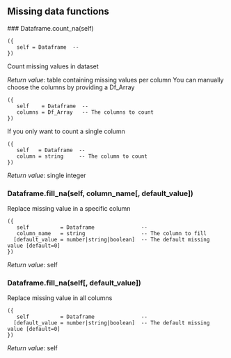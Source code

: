 
## Missing data functions

<a name="Dataframe.count_na">
### Dataframe.count_na(self)

```
({
   self = Dataframe  -- 
})
```

Count missing values in dataset

_Return value_: table containing missing values per column
You can manually choose the columns by providing a Df_Array

```
({
   self    = Dataframe  -- 
   columns = Df_Array   -- The columns to count
})
```

If you only want to count a single column

```
({
   self   = Dataframe  -- 
   column = string     -- The column to count
})
```

_Return value_: single integer
	<a name="Dataframe.fill_na">
### Dataframe.fill_na(self, column_name[, default_value])

Replace missing value in a specific column

```
({
   self          = Dataframe               -- 
   column_name   = string                  -- The column to fill
  [default_value = number|string|boolean]  -- The default missing value [default=0]
})
```

_Return value_: self
<a name="Dataframe.fill_na">
### Dataframe.fill_na(self[, default_value])

Replace missing value in all columns

```
({
   self          = Dataframe               -- 
  [default_value = number|string|boolean]  -- The default missing value [default=0]
})
```

_Return value_: self
